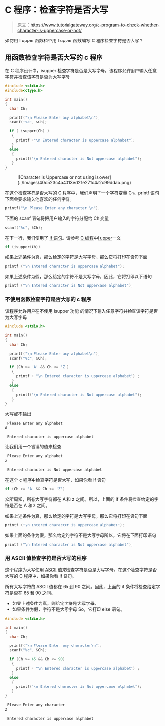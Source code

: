 # C 程序：检查字符是否大写

> 原文：<https://www.tutorialgateway.org/c-program-to-check-whether-character-is-uppercase-or-not/>

如何用 I upper 函数和不用 I upper 函数编写 C 程序检查字符是否大写？

## 用函数检查字符是否大写的 c 程序

在 C 程序设计中，isupper 检查字符是否是大写字母。该程序允许用户输入任意字符并检查该字符是否为大写字母

```c
#include <stdio.h>
#include<ctype.h>

int main()
{
  char Ch;

  printf("\n Please Enter any alphabet\n");
  scanf("%c", &Ch);

  if ( isupper(Ch) )
   {  
     printf ("\n Entered character is uppercase alphabet");
   }
  else
   {
     printf("\n Entered character is Not uppercase alphabet");
   }  
}
```

<figure class="wp-block-image">![Character is Uppercase or not using islower](../Images/40c523c4a4013ed21e271c4a2c99ddab.png)</figure>

在这个检查字符是否大写的 C 程序中，我们声明了一个字符变量 Ch。printf 语句下面会要求输入他喜欢的任何字符。

```c
printf("\n Please Enter any character \n");
```

下面的 scanf 语句将把用户输入的字符分配给 Ch 变量

```c
scanf("%c", &Ch);
```

在下一行，我们使用了 [If 语句](https://www.tutorialgateway.org/if-statement-in-c/)。请参考 [C 编程](https://www.tutorialgateway.org/c-programming/)中[I upper](https://www.tutorialgateway.org/isupper-in-c-programming/)一文

```c
if (isupper(Ch))
```

如果上述条件为真，那么给定的字符是大写字母，那么它将打印在语句下面

```c
printf ("\n Entered character is uppercase alphabet");
```

如果上述条件为假，那么给定的字符不是大写字母，因此，它将打印以下语句

```c
printf ("\n Entered character is Not uppercase alphabet");
```

### 不使用函数检查字符是否大写的 c 程序

该程序允许用户在不使用 isupper 功能 的情况下输入任意字符并检查该字符是否为大写字母

```c
#include <stdio.h>

int main()
{
  char Ch;

  printf("\n Please Enter any alphabet\n");
  scanf("%c", &Ch);

  if (Ch >= 'A' && Ch <= 'Z')
   {  
     printf ( "\n Entered character is uppercase alphabet") ;
   }
  else
   {
     printf("\n Entered character is Not uppercase alphabet");
   } 
}
```

大写或不输出

```c
 Please Enter any alphabet
A

 Entered character is uppercase alphabet
```

让我们用一个错误的值来检查

```c
 Please Enter any alphabet
z

 Entered character is Not uppercase alphabet
```

在这个 c 程序中检查字符是否大写，如果你看 If 语句

```c
if (Ch >= 'A' && Ch <= 'Z')
```

众所周知，所有大写字符都在 A 和 z 之间。所以，上面的 if 条件将检查给定的字符是否在 A 和 z 之间。

如果上述条件为真，那么给定的字符是大写字母，那么它将打印在语句下面

```c
printf ("\n Entered character is uppercase alphabet");
```

如果上面的条件为假，那么给定的字符不是大写字母所以，它将在下面打印语句

```c
printf ("\n Entered character is Not uppercase alphabet");
```

### 用 ASCII 值检查字符是否大写的程序

这个[程序](https://www.tutorialgateway.org/c-programming-examples/)为大写使用 [ASCII](https://www.tutorialgateway.org/c-program-to-find-ascii-value-of-a-character/) 值来检查字符是否是大写字母。在这个检查字符是否大写的 C 程序中，如果你看 If 语句。

所有大写字符的 ASCII 值都在 65 到 90 之间。因此，上面的 if 条件将检查给定字符是否在 65 和 90 之间。

*   如果上述条件为真，则给定字符是大写字母。
*   如果条件为假，字符不是大写字母 So，它打印 else 语句。

```c
#include <stdio.h>

int main()
{
  char Ch;

  printf("\n Please Enter any character\n");
  scanf("%c", &Ch);

  if (Ch >= 65 && Ch <= 90)
   {  
     printf ( "\n Entered character is uppercase alphabet") ;
   }
  else
   {
     printf("\n Entered character is Not uppercase alphabet");
   }  
}
```

```c
 Please Enter any character
Z

 Entered character is uppercase alphabet
```